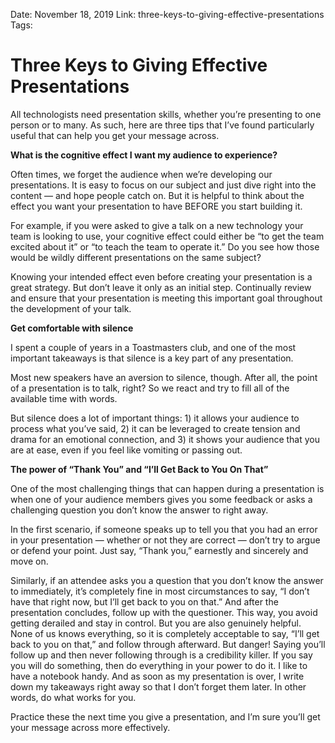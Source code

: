 Date: November 18, 2019
Link: three-keys-to-giving-effective-presentations
Tags:

Three Keys to Giving Effective Presentations
============================================

All technologists need presentation skills, whether you’re presenting to one person or to many. As such, here are three tips that I’ve found particularly useful that can help you get your message across.

**What is the cognitive effect I want my audience to experience?**

Often times, we forget the audience when we’re developing our presentations. It is easy to focus on our subject and just dive right into the content — and hope people catch on. But it is helpful to think about the effect you want your presentation to have BEFORE you start building it.

For example, if you were asked to give a talk on a new technology your team is looking to use, your cognitive effect could either be “to get the team excited about it” or “to teach the team to operate it.” Do you see how those would be wildly different presentations on the same subject?

Knowing your intended effect even before creating your presentation is a great strategy. But don’t leave it only as an initial step. Continually review and ensure that your presentation is meeting this important goal throughout the development of your talk.

**Get comfortable with silence**

I spent a couple of years in a Toastmasters club, and one of the most important takeaways is that silence is a key part of any presentation.

Most new speakers have an aversion to silence, though. After all, the point of a presentation is to talk, right? So we react and try to fill all of the available time with words.

But silence does a lot of important things: 1) it allows your audience to process what you’ve said, 2) it can be leveraged to create tension and drama for an emotional connection, and 3) it shows your audience that you are at ease, even if you feel like vomiting or passing out.

**The power of “Thank You” and “I’ll Get Back to You On That”**

One of the most challenging things that can happen during a presentation is when one of your audience members gives you some feedback or asks a challenging question you don’t know the answer to right away.

In the first scenario, if someone speaks up to tell you that you had an error in your presentation — whether or not they are correct — don’t try to argue or defend your point. Just say, “Thank you,” earnestly and sincerely and move on.

Similarly, if an attendee asks you a question that you don’t know the answer to immediately, it’s completely fine in most circumstances to say, “I don’t have that right now, but I’ll get back to you on that.” And after the presentation concludes, follow up with the questioner. This way, you avoid getting derailed and stay in control. But you are also genuinely helpful. None of us knows everything, so it is completely acceptable to say, “I’ll get back to you on that,” and follow through afterward. But danger! Saying you’ll follow up and then never following through is a credibility killer. If you say you will do something, then do everything in your power to do it. I like to have a notebook handy. And as soon as my presentation is over, I write down my takeaways right away so that I don’t forget them later. In other words, do what works for you.

Practice these the next time you give a presentation, and I’m sure you’ll get your message across more effectively.
